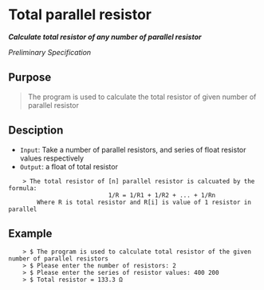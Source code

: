 
# Total parallel resistor

***Calculate total resistor of any number of parallel resistor***

*Preliminary Specification*

## Purpose
> The program is used to calculate the total resistor of 
given number of parallel resistor

## Desciption
- `Input`: Take a number of parallel resistors, and series of float resistor values respectively
- `Output`: a float of total resistor
```
	> The total resistor of [n] parallel resistor is calcuated by the formula: 
							1/R = 1/R1 + 1/R2 + ... + 1/Rn
		Where R is total resistor and R[i] is value of 1 resistor in parallel 
```
## Example
```
	> $ The program is used to calculate total resistor of the given number of parallel resistors
	> $ Please enter the number of resistors: 2
	> $ Please enter the series of resistor values: 400 200
	> $ Total resistor = 133.3 Ω
```